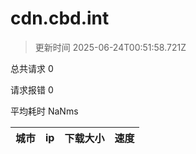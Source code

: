 
  # cdn.cbd.int

  > 更新时间 2025-06-24T00:51:58.721Z
  
  总共请求 0

  请求报错 0

  平均耗时 NaNms

|城市|ip|下载大小|速度|
|-----|----------|---|---|

  